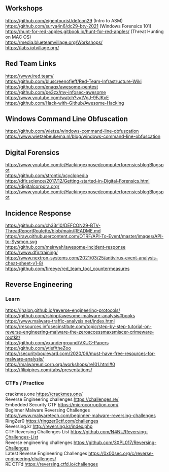 ## Workshops 

https://github.com/eigentourist/defcon29     (Intro to ASM)  
https://github.com/surya4n6/dc29-btv-2021 (Windows Forensics 101)  
https://hunt-for-red-apples.gitbook.io/hunt-for-red-apples/  (Threat Hunting on MAC OS)  
https://media.blueteamvillage.org/Workshops/   
https://labs.iotvillage.org/  


## Red Team Links  
https://www.ired.team/  
https://github.com/bluscreenofjeff/Red-Team-Infrastructure-Wiki   
https://github.com/enaqx/awesome-pentest  
https://github.com/pe3zx/my-infosec-awesome  
https://www.youtube.com/watch?v=tVgJ-9FJKxE   
https://github.com/Hack-with-Github/Awesome-Hacking   


## Windows Command Line Obfuscation
https://github.com/wietze/windows-command-line-obfuscation      
https://www.wietzebeukema.nl/blog/windows-command-line-obfuscation


## Digital Forensics  
https://www.youtube.com/c/HackingexposedcomputerforensicsblogBlogspot     
https://github.com/strontic/xcyclopedia   
https://dfir.science/2017/12/Getting-started-in-Digital-Forensics.html    
https://digitalcorpora.org/     
https://www.youtube.com/c/HackingexposedcomputerforensicsblogBlogspot   


## Incidence Response 
https://github.com/ch33r10/DEFCON29-BTV-ThreatReportRoulette/blob/main/README.md    
https://raw.githubusercontent.com/OTRF/API-To-Event/master/images/API-to-Sysmon.svg      
https://github.com/meirwah/awesome-incident-response      
https://www.dfir.training/      
https://www.nextron-systems.com/2021/03/25/antivirus-event-analysis-cheat-sheet-v1-8/      
https://github.com/fireeye/red_team_tool_countermeasures


## Reverse Engineering   
### Learn   
https://jhalon.github.io/reverse-engineering-protocols/    
https://github.com/rshipp/awesome-malware-analysis#books    
https://www.malware-traffic-analysis.net/index.html    
https://resources.infosecinstitute.com/topic/step-by-step-tutorial-on-reverse-engineering-malware-the-zeroaccessmaxsmiscer-crimeware-rootkit/  
https://github.com/vxunderground/VXUG-Papers   
https://github.com/ytisf/theZoo   
https://securityboulevard.com/2020/06/must-have-free-resources-for-malware-analysis/    
https://malwareunicorn.org/workshops/re101.html#0    
https://filipipires.com/tabs/presentations/    

### CTFs / Practice  
crackmes.one https://crackmes.one/   
Reverse Engineering challenges https://challenges.re/    
Embedded Security CTF https://microcorruption.com/    
Beginner Malware Reversing Challenges https://www.malwaretech.com/beginner-malware-reversing-challenges    
RingZer0 https://ringzer0ctf.com/challenges    
Reversing.kr http://reversing.kr/index.php    
CTF Reversing Challenges List https://github.com/N4NU/Reversing-Challenges-List    
Reverse engineering challenges https://github.com/3XPL017/Reversing-Challenges   
Latest Reverse Engineering Challenges https://0x00sec.org/c/reverse-engineering/challenges/    
RE CTFd https://reversing.ctfd.io/challenges   
 



